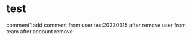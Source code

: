 # test
comment1
add comment from user test20230315
after remove user from team
after account remove
